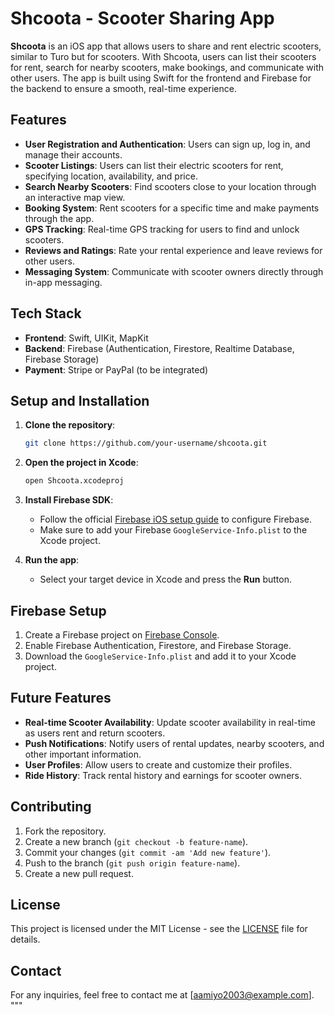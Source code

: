 # Shcoota - Scooter Sharing App

**Shcoota** is an iOS app that allows users to share and rent electric scooters, similar to Turo but for scooters. With Shcoota, users can list their scooters for rent, search for nearby scooters, make bookings, and communicate with other users. The app is built using Swift for the frontend and Firebase for the backend to ensure a smooth, real-time experience.

## Features

- **User Registration and Authentication**: Users can sign up, log in, and manage their accounts.
- **Scooter Listings**: Users can list their electric scooters for rent, specifying location, availability, and price.
- **Search Nearby Scooters**: Find scooters close to your location through an interactive map view.
- **Booking System**: Rent scooters for a specific time and make payments through the app.
- **GPS Tracking**: Real-time GPS tracking for users to find and unlock scooters.
- **Reviews and Ratings**: Rate your rental experience and leave reviews for other users.
- **Messaging System**: Communicate with scooter owners directly through in-app messaging.

## Tech Stack

- **Frontend**: Swift, UIKit, MapKit
- **Backend**: Firebase (Authentication, Firestore, Realtime Database, Firebase Storage)
- **Payment**: Stripe or PayPal (to be integrated)

## Setup and Installation

1. **Clone the repository**:
    ```bash
    git clone https://github.com/your-username/shcoota.git
    ```

2. **Open the project in Xcode**:
    ```bash
    open Shcoota.xcodeproj
    ```

3. **Install Firebase SDK**:
    - Follow the official [Firebase iOS setup guide](https://firebase.google.com/docs/ios/setup) to configure Firebase.
    - Make sure to add your Firebase `GoogleService-Info.plist` to the Xcode project.

4. **Run the app**:
    - Select your target device in Xcode and press the **Run** button.

## Firebase Setup

1. Create a Firebase project on [Firebase Console](https://console.firebase.google.com/).
2. Enable Firebase Authentication, Firestore, and Firebase Storage.
3. Download the `GoogleService-Info.plist` and add it to your Xcode project.

## Future Features

- **Real-time Scooter Availability**: Update scooter availability in real-time as users rent and return scooters.
- **Push Notifications**: Notify users of rental updates, nearby scooters, and other important information.
- **User Profiles**: Allow users to create and customize their profiles.
- **Ride History**: Track rental history and earnings for scooter owners.

## Contributing

1. Fork the repository.
2. Create a new branch (`git checkout -b feature-name`).
3. Commit your changes (`git commit -am 'Add new feature'`).
4. Push to the branch (`git push origin feature-name`).
5. Create a new pull request.

## License

This project is licensed under the MIT License - see the [LICENSE](LICENSE) file for details.

## Contact

For any inquiries, feel free to contact me at [aamiyo2003@example.com].
"""

